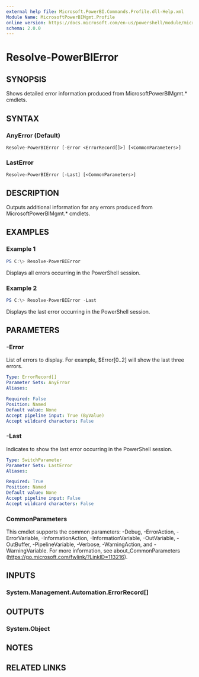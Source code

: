 ```yaml
---
external help file: Microsoft.PowerBI.Commands.Profile.dll-Help.xml
Module Name: MicrosoftPowerBIMgmt.Profile
online version: https://docs.microsoft.com/en-us/powershell/module/microsoftpowerbimgmt.profile/resolve-powerbierror?view=powerbi-ps
schema: 2.0.0
---
```


# Resolve-PowerBIError

## SYNOPSIS
Shows detailed error information produced from MicrosoftPowerBIMgmt.* cmdlets.

## SYNTAX

### AnyError (Default)
```
Resolve-PowerBIError [-Error <ErrorRecord[]>] [<CommonParameters>]
```

### LastError
```
Resolve-PowerBIError [-Last] [<CommonParameters>]
```

## DESCRIPTION
Outputs additional information for any errors produced from MicrosoftPowerBIMgmt.* cmdlets.

## EXAMPLES

### Example 1
```powershell
PS C:\> Resolve-PowerBIError
```

Displays all errors occurring in the PowerShell session.

### Example 2
```powershell
PS C:\> Resolve-PowerBIError -Last
```

Displays the last error occurring in the PowerShell session.

## PARAMETERS

### -Error
List of errors to display. For example, $Error[0..2] will show the last three errors.

```yaml
Type: ErrorRecord[]
Parameter Sets: AnyError
Aliases:

Required: False
Position: Named
Default value: None
Accept pipeline input: True (ByValue)
Accept wildcard characters: False
```

### -Last
Indicates to show the last error occurring in the PowerShell session.

```yaml
Type: SwitchParameter
Parameter Sets: LastError
Aliases:

Required: True
Position: Named
Default value: None
Accept pipeline input: False
Accept wildcard characters: False
```

### CommonParameters
This cmdlet supports the common parameters: -Debug, -ErrorAction, -ErrorVariable, -InformationAction, -InformationVariable, -OutVariable, -OutBuffer, -PipelineVariable, -Verbose, -WarningAction, and -WarningVariable. For more information, see about_CommonParameters (https://go.microsoft.com/fwlink/?LinkID=113216).

## INPUTS

### System.Management.Automation.ErrorRecord[]

## OUTPUTS

### System.Object

## NOTES

## RELATED LINKS
